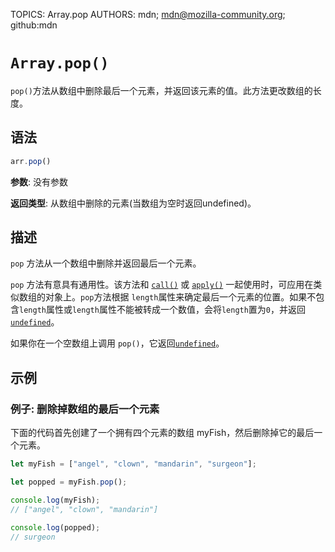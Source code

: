 TOPICS: Array.pop
AUTHORS: mdn; mdn@mozilla-community.org; github:mdn

# `Array.pop()`

`pop()`方法从数组中删除最后一个元素，并返回该元素的值。此方法更改数组的长度。

## 语法

```javascript
arr.pop()
```

**参数**: 没有参数

**返回类型**: 从数组中删除的元素(当数组为空时返回undefined)。

## 描述

`pop` 方法从一个数组中删除并返回最后一个元素。

`pop` 方法有意具有通用性。该方法和 [`call()`](/zh-hans/webfrontend/Function.call) 或
[`apply()`](/zh-hans/webfrontend/Function.apply) 一起使用时，可应用在类似数组的对象上。`pop`方法根据 `length`属性来确定最后一个元素的位置。如果不包含`length`属性或`length`属性不能被转成一个数值，会将`length`置为`0`，并返回[`undefined`](/zh-hans/webfrontend/undefined)。

如果你在一个空数组上调用 `pop()`，它返回[`undefined`](/zh-hans/webfrontend/undefined)。

## 示例

### 例子: 删除掉数组的最后一个元素

下面的代码首先创建了一个拥有四个元素的数组 myFish，然后删除掉它的最后一个元素。

```javascript
let myFish = ["angel", "clown", "mandarin", "surgeon"];

let popped = myFish.pop();

console.log(myFish);
// ["angel", "clown", "mandarin"]

console.log(popped);
// surgeon
```
